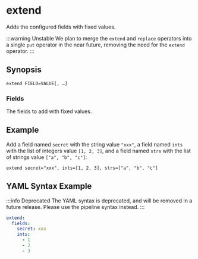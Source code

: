 # extend

Adds the configured fields with fixed values.

:::warning Unstable
We plan to merge the `extend` and `replace` operators into a single `put`
operator in the near future, removing the need for the `extend` operator.
:::

## Synopsis

```
extend FIELD=VALUE[, …]
```

### Fields

The fields to add with fixed values.

## Example

Add a field named `secret` with the string value `"xxx"`, a field named `ints`
with the list of integers value `[1, 2, 3]`, and a field named `strs` with the
list of strings value `["a", "b", "c"]`:

```
extend secret="xxx", ints=[1, 2, 3], strs=["a", "b", "c"]
```

## YAML Syntax Example

:::info Deprecated
The YAML syntax is deprecated, and will be removed in a future release. Please
use the pipeline syntax instead.
:::

```yaml
extend:
  fields:
    secret: xxx
    ints:
      - 1
      - 2
      - 3
```
